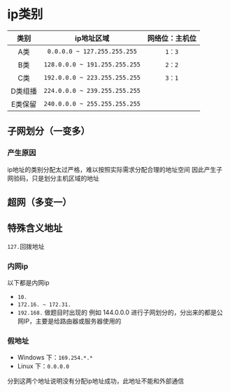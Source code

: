 # ip类别

|  类别   |          ip地址区域           | 网络位：主机位 |
| :-----: | :---------------------------: | :------------: |
|   A类   |  `0.0.0.0 ~ 127.255.255.255`  |     `1：3`     |
|   B类   | `128.0.0.0 ~ 191.255.255.255` |     `2：2`     |
|   C类   | `192.0.0.0 ~ 223.255.255.255` |     `3：1`     |
| D类组播 | `224.0.0.0 ~ 239.255.255.255` |                |
| E类保留 | `240.0.0.0 ~ 255.255.255.255` |                |

## 子网划分（一变多）

### 产生原因

ip地址的类别分配太过严格，难以按照实际需求分配合理的地址空间
因此产生子网验码，只是划分主机区域的地址

## 超网（多变一）

## 特殊含义地址

`127.`回拨地址

### 内网ip

以下都是内网ip

-   `10.`
-   `172.16. ~ 172.31.`
-   `192.168.`
    做题目时出现的 例如 144.0.0.0 进行子网划分的，分出来的都是公网IP，主要是给路由器或服务器使用的

### 假地址

-   Windows 下：`169.254.*.*`
-   Linux 下：`0.0.0.0`

分到这两个地址说明没有分配ip地址成功，此地址不能和外部通信

